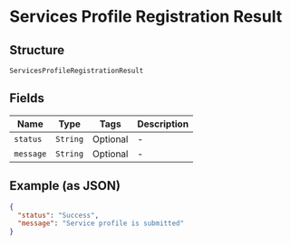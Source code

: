 
# Services Profile Registration Result

## Structure

`ServicesProfileRegistrationResult`

## Fields

| Name | Type | Tags | Description |
|  --- | --- | --- | --- |
| `status` | `String` | Optional | - |
| `message` | `String` | Optional | - |

## Example (as JSON)

```json
{
  "status": "Success",
  "message": "Service profile is submitted"
}
```

